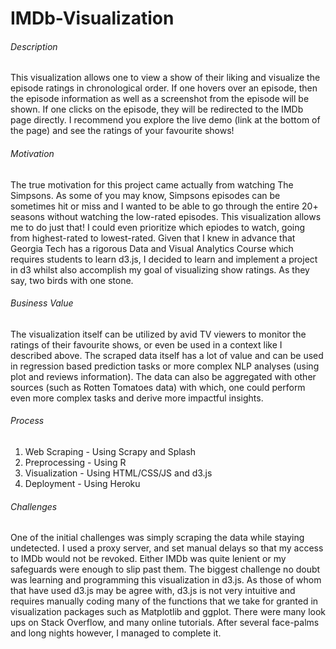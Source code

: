 # IMDb-Visualization
<h6>Description</h6>
                            <p>This visualization allows one to view a show of their liking and visualize the episode ratings in chronological order. 
                                If one hovers over an episode, then the episode information as well as a screenshot from the episode will be shown.
                                If one clicks on the episode, they will be redirected to the IMDb page directly. I recommend you explore the live demo (link at the bottom of the page) and see the ratings of your favourite shows! 
                            </p>
                            <h6>Motivation</h6>
                            <p>
                                The true motivation for this project came actually from watching The Simpsons. 
                                As some of you may know, Simpsons episodes can be sometimes hit or miss and I wanted to be able to go through the entire 20+ seasons without watching the low-rated episodes. 
                                This visualization allows me to do just that! I could even prioritize which epiodes to watch, going from highest-rated to lowest-rated.
                                Given that I knew in advance that Georgia Tech has a rigorous Data and Visual Analytics Course which requires students to learn d3.js, I decided to learn and implement a project in d3 whilst also accomplish my goal of visualizing show ratings.
                                As they say, two birds with one stone.
                            </p>       
                            <h6>Business Value</h6>
                            <p>The visualization itself can be utilized by avid TV viewers to monitor the ratings of their favourite shows, or even be used in a context like I described above. 
                                The scraped data itself has a lot of value and can be used in regression based prediction tasks or more complex NLP analyses (using plot and reviews information).
                                The data can also be aggregated with other sources (such as Rotten Tomatoes data) with which, one could perform even more complex tasks and derive more impactful insights.
                            </p>
                            <h6>Process</h6>
                            <ol>
                                <li>Web Scraping - Using Scrapy and Splash</li>
                                <li>Preprocessing - Using R</li>
                                <li>Visualization - Using HTML/CSS/JS and d3.js</li>
                                <li>Deployment - Using Heroku</li>
                            </ol> 
                            <h6>Challenges</h6>
                            <p>
                                One of the initial challenges was simply scraping the data while staying undetected. I used a proxy server, and set manual delays so that my access to IMDb would not be revoked. 
                                Either IMDb was quite lenient or my safeguards were enough to slip past them. The biggest challenge no doubt was learning and programming this visualization in d3.js. 
                                As those of whom that have used d3.js may be agree with, d3.js is not very intuitive and requires manually coding many of the functions that we take for granted in visualization packages such as Matplotlib and ggplot. 
                                There were many look ups on Stack Overflow, and many online tutorials. After several face-palms and long nights however, I managed to complete it.  
                            </p> 

